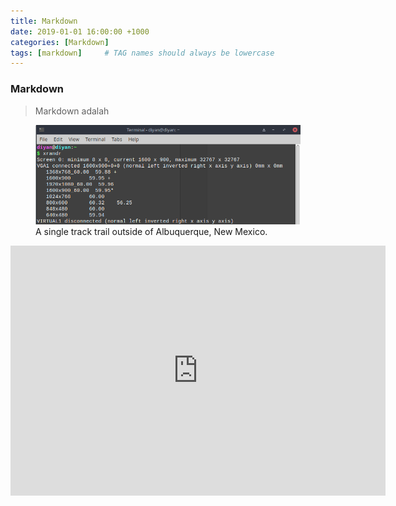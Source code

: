 ```yaml
---
title: Markdown
date: 2019-01-01 16:00:00 +1000
categories: [Markdown]
tags: [markdown]     # TAG names should always be lowercase
---
```


### Markdown
> Markdown adalah


<figure>
    <img src="/assets/img/xrandr.png"
         alt="Albuquerque, New Mexico">
    <figcaption>A single track trail outside of Albuquerque, New Mexico.</figcaption>
</figure>


<iframe width="600" height="400" src="https://www.youtube.com/embed/pe_ejTiIcSs" title="Lose 100 LBs, Win $250,000!" frameborder="0" allow="accelerometer; autoplay; clipboard-write; encrypted-media; gyroscope; picture-in-picture; web-share" referrerpolicy="strict-origin-when-cross-origin" allowfullscreen></iframe>